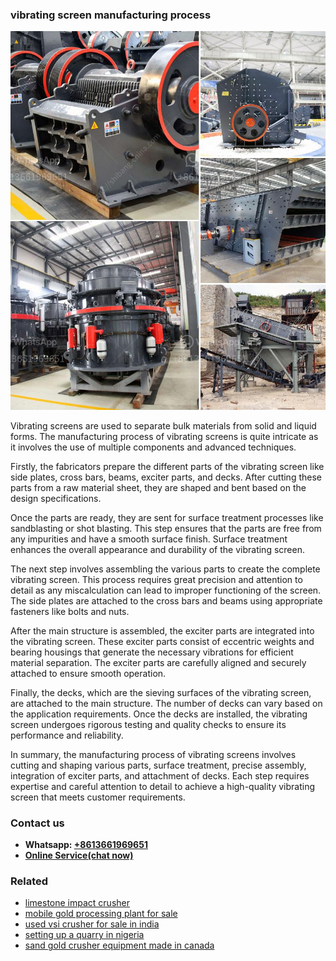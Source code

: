 <h3>vibrating screen manufacturing process</h3><img src='1708332370.jpg' alt=''><p>Vibrating screens are used to separate bulk materials from solid and liquid forms. The manufacturing process of vibrating screens is quite intricate as it involves the use of multiple components and advanced techniques.</p><p>Firstly, the fabricators prepare the different parts of the vibrating screen like side plates, cross bars, beams, exciter parts, and decks. After cutting these parts from a raw material sheet, they are shaped and bent based on the design specifications.</p><p>Once the parts are ready, they are sent for surface treatment processes like sandblasting or shot blasting. This step ensures that the parts are free from any impurities and have a smooth surface finish. Surface treatment enhances the overall appearance and durability of the vibrating screen.</p><p>The next step involves assembling the various parts to create the complete vibrating screen. This process requires great precision and attention to detail as any miscalculation can lead to improper functioning of the screen. The side plates are attached to the cross bars and beams using appropriate fasteners like bolts and nuts.</p><p>After the main structure is assembled, the exciter parts are integrated into the vibrating screen. These exciter parts consist of eccentric weights and bearing housings that generate the necessary vibrations for efficient material separation. The exciter parts are carefully aligned and securely attached to ensure smooth operation.</p><p>Finally, the decks, which are the sieving surfaces of the vibrating screen, are attached to the main structure. The number of decks can vary based on the application requirements. Once the decks are installed, the vibrating screen undergoes rigorous testing and quality checks to ensure its performance and reliability.</p><p>In summary, the manufacturing process of vibrating screens involves cutting and shaping various parts, surface treatment, precise assembly, integration of exciter parts, and attachment of decks. Each step requires expertise and careful attention to detail to achieve a high-quality vibrating screen that meets customer requirements.</p><h3>Contact us</h3><ul><li><strong>Whatsapp:&nbsp;<a href="https://wa.me/8613661969651">+8613661969651</a></strong></li><li><a href="https://swt.shibang-china.com/?git&amp;zhl&amp;vibrating screen manufacturing process"><strong>Online Service(chat now)</strong></a></li></ul><h3>Related</h3><ul><li><a href='limestone impact crusher.md'>limestone impact crusher</a></li><li><a href='mobile gold processing plant for sale.md'>mobile gold processing plant for sale</a></li><li><a href='used vsi crusher for sale in india.md'>used vsi crusher for sale in india</a></li><li><a href='setting up a quarry in nigeria.md'>setting up a quarry in nigeria</a></li><li><a href='sand gold crusher equipment made in canada.md'>sand gold crusher equipment made in canada</a></li></ul>